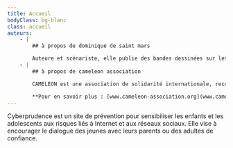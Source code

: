 ```yaml
---
title: Accueil
bodyClass: bg-blanc
class: accueil
auteurs:
    - |
        ## à propos de dominique de saint mars

        Auteure et scénariste, elle publie des bandes dessinées sur les violences, la santé, les sujets de société pour apprendre aux enfants à en parler et à se défendre. En 1988, elle reçoit le prix de la Fondation pour l’enfance. En 1992, elle crée avec l’illustrateur Serge Bloch la série <a href="https://www.editionscalligram.com" target="_blank">Max et Lili</a> qui a déjà 134 titres.
    - |
        ## à propos de cameleon association

        CAMELEON est une association de solidarité internationale, reconnue œuvre de bienfaisance et d’assistance, qui a été créée en 1997 par Laurence Ligier pour venir en aide aux enfants victimes de violences ou issus de milieux défavorisés. Elle mène des actions de prévention en milieu scolaire notamment, de sensibilisation et de plaidoyer pour promouvoir les droits de l’Enfant et lutter contre les violences sexuelles et la cyberpédocriminalité en France et aux Philippines.

        **Pour en savoir plus : [www.cameleon-association.org](www.cameleon-association.org)**
---
```

Cyberprudence est un site de prévention pour sensibiliser les enfants et les adolescents aux risques liés à Internet et aux réseaux sociaux. Elle vise à encourager le dialogue des jeunes avec leurs parents ou des adultes de confiance.